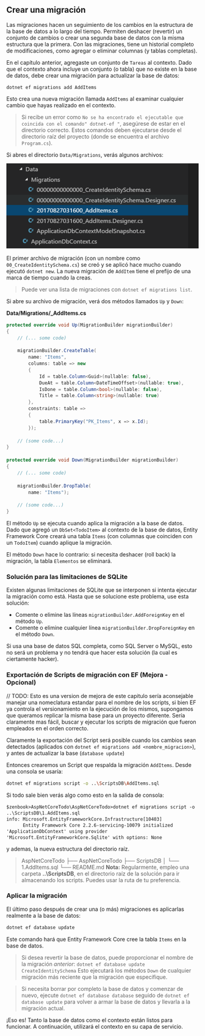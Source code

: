 ## Crear una migración

Las migraciones hacen un seguimiento de los cambios en la estructura de la base de datos a lo largo del tiempo. Permiten deshacer (revertir) un conjunto de cambios o crear una segunda base de datos con la misma estructura que la primera. Con las migraciones, tiene un historial completo de modificaciones, como agregar o eliminar columnas (y tablas completas).

En el capítulo anterior, agregaste un conjunto de `Tareas` al contexto. Dado que el contexto ahora incluye un conjunto (o tabla) que no existe en la base de datos, debe crear una migración para actualizar la base de datos:

```
dotnet ef migrations add AddItems
```

Esto crea una nueva migración llamada `AddItems` al examinar cualquier cambio que hayas realizado en el contexto.

> Si recibe un error como `No se ha encontrado el ejecutable que coincida con el comando" dotnet-ef "`, asegúrese de estar en el directorio correcto. Estos comandos deben ejecutarse desde el directorio raíz del proyecto (donde se encuentra el archivo `Program.cs`).

Si abres el directorio `Data/Migrations`, verás algunos archivos:

![Migraciones múltiples](migrations.png)

El primer archivo de migración (con un nombre como `00_CreateIdentitySchema.cs`) se creó y se aplicó hace mucho cuando ejecutó `dotnet new`. La nueva migración de `AddItem` tiene el prefijo de una marca de tiempo cuando la creas.

> Puede ver una lista de migraciones con `dotnet ef migrations list`.

Si abre su archivo de migración, verá dos métodos llamados `Up` y `Down`:

**Data/Migrations/<date>_AddItems.cs**

```csharp
protected override void Up(MigrationBuilder migrationBuilder)
{
    // (... some code)

    migrationBuilder.CreateTable(
        name: "Items",
        columns: table => new
        {
            Id = table.Column<Guid>(nullable: false),
            DueAt = table.Column<DateTimeOffset>(nullable: true),
            IsDone = table.Column<bool>(nullable: false),
            Title = table.Column<string>(nullable: true)
        },
        constraints: table =>
        {
            table.PrimaryKey("PK_Items", x => x.Id);
        });

    // (some code...)
}

protected override void Down(MigrationBuilder migrationBuilder)
{
    // (... some code)

    migrationBuilder.DropTable(
        name: "Items");

    // (some code...)
}
```

El método `Up` se ejecuta cuando aplica la migración a la base de datos. Dado que agregó un `DbSet<TodoItem>` al contexto de la base de datos, Entity Framework Core creará una tabla `Items` (con columnas que coinciden con un `TodoItem`) cuando aplique la migración.

El método `Down` hace lo contrario: si necesita deshacer (roll back) la migración, la tabla `Elementos` se eliminará.

### Solución para las limitaciones de SQLite

Existen algunas limitaciones de SQLite que se interponen si intenta ejecutar la migración como está. Hasta que se solucione este problema, use esta solución:

* Comente o elimine las líneas `migrationBuilder.AddForeignKey` en el método `Up`.
* Comente o elimine cualquier línea `migrationBuilder.DropForeignKey` en el método `Down`.

Si usa una base de datos SQL completa, como SQL Server o MySQL, esto no será un problema y no tendrá que hacer esta solución (la cual es ciertamente hacker).

### Exportación de Scripts de migración con EF (Mejora - Opcional)

// TODO: Esto es una version de mejora de este capitulo
sería aconsejable manejar una nomeclatura estandar para el nombre de los scripts, si bien EF ya controla el versionamiento en la ejecución de los mismos, supongamos que queramos replicar la misma base para un proyecto diferente. Sería claramente mas fácil, buscar y ejecutar los scripts de migración que fueron empleados en el orden correcto.

Claramente la exportación del Script será posible cuando los cambios sean detectados (aplicados con `dotnet ef migrations add <nombre_migracion>`), y antes de actualizar la base (`database update`)

Entonces crearemos un Script que respalda la migración `AddItems`. Desde una consola se usaría:

```bash
dotnet ef migrations script -o ..\ScriptsDB\AddItems.sql
```
Si todo sale bien verás algo como esto en la salida de consola:
```
$zenbook>AspNetCoreTodo\AspNetCoreTodo>dotnet ef migrations script -o ..\ScriptsDB\1.AddItems.sql
info: Microsoft.EntityFrameworkCore.Infrastructure[10403]
      Entity Framework Core 2.2.6-servicing-10079 initialized 'ApplicationDbContext' using provider 'Microsoft.EntityFrameworkCore.Sqlite' with options: None
```
y ademas, la nueva estructura del directorio raíz.
> AspNetCoreTodo
├── AspNetCoreTodo
├── ScriptsDB
│   └── 1.AddItems.sql
└── README.md
> **Nota:**
Regularmente, empleo una carpeta **..\ScriptsDB**, en el directorio raíz de la solución para ir almacenando los scripts. Puedes usar la ruta de tu preferencia.

### Aplicar la migración

El último paso después de crear una (o más) migraciones es aplicarlas realmente a la base de datos:

```bash
dotnet ef database update
```

Este comando hará que Entity Framework Core cree la tabla `Items` en la base de datos.

> Si desea revertir la base de datos, puede proporcionar el nombre de la migración *anterior*:
> `dotnet ef database update CreateIdentitySchema`
> Esto ejecutará los métodos `Down` de cualquier migración más reciente que la migración que especifique.

> Si necesita borrar por completo la base de datos y comenzar de nuevo, ejecute `dotnet ef database database` seguido de `dotnet ef database update` para volver a armar la base de datos y llevarla a la migración actual.

¡Eso es! Tanto la base de datos como el contexto están listos para funcionar. A continuación, utilizará el contexto en su capa de servicio.
